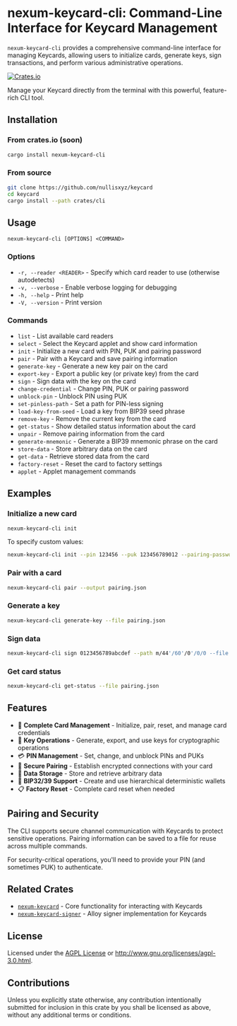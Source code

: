 # nexum-keycard-cli: Command-Line Interface for Keycard Management

`nexum-keycard-cli` provides a comprehensive command-line interface for managing Keycards, allowing users to initialize cards, generate keys, sign transactions, and perform various administrative operations.

[![Crates.io](https://img.shields.io/crates/v/nexum-keycard-cli)](https://crates.io/crates/nexum-keycard-cli)

Manage your Keycard directly from the terminal with this powerful, feature-rich CLI tool.

## Installation

### From crates.io (soon)

```sh
cargo install nexum-keycard-cli
```

### From source

```sh
git clone https://github.com/nullisxyz/keycard
cd keycard
cargo install --path crates/cli
```

## Usage

```
nexum-keycard-cli [OPTIONS] <COMMAND>
```

### Options

- `-r, --reader <READER>` - Specify which card reader to use (otherwise autodetects)
- `-v, --verbose` - Enable verbose logging for debugging
- `-h, --help` - Print help
- `-V, --version` - Print version

### Commands

- `list` - List available card readers
- `select` - Select the Keycard applet and show card information
- `init` - Initialize a new card with PIN, PUK and pairing password
- `pair` - Pair with a Keycard and save pairing information
- `generate-key` - Generate a new key pair on the card
- `export-key` - Export a public key (or private key) from the card
- `sign` - Sign data with the key on the card
- `change-credential` - Change PIN, PUK or pairing password
- `unblock-pin` - Unblock PIN using PUK
- `set-pinless-path` - Set a path for PIN-less signing
- `load-key-from-seed` - Load a key from BIP39 seed phrase
- `remove-key` - Remove the current key from the card
- `get-status` - Show detailed status information about the card
- `unpair` - Remove pairing information from the card
- `generate-mnemonic` - Generate a BIP39 mnemonic phrase on the card
- `store-data` - Store arbitrary data on the card
- `get-data` - Retrieve stored data from the card
- `factory-reset` - Reset the card to factory settings
- `applet` - Applet management commands

## Examples

### Initialize a new card

```sh
nexum-keycard-cli init
```

To specify custom values:

```sh
nexum-keycard-cli init --pin 123456 --puk 123456789012 --pairing-password MyPassword
```

### Pair with a card

```sh
nexum-keycard-cli pair --output pairing.json
```

### Generate a key

```sh
nexum-keycard-cli generate-key --file pairing.json
```

### Sign data

```sh
nexum-keycard-cli sign 0123456789abcdef --path m/44'/60'/0'/0/0 --file pairing.json
```

### Get card status

```sh
nexum-keycard-cli get-status --file pairing.json
```

## Features

- 🔧 **Complete Card Management** - Initialize, pair, reset, and manage card credentials
- 🔐 **Key Operations** - Generate, export, and use keys for cryptographic operations
- 💳 **PIN Management** - Set, change, and unblock PINs and PUKs
- 🔑 **Secure Pairing** - Establish encrypted connections with your card
- 📝 **Data Storage** - Store and retrieve arbitrary data
- 🧩 **BIP32/39 Support** - Create and use hierarchical deterministic wallets
- 📋 **Factory Reset** - Complete card reset when needed

## Pairing and Security

The CLI supports secure channel communication with Keycards to protect sensitive operations. Pairing information can be saved to a file for reuse across multiple commands.

For security-critical operations, you'll need to provide your PIN (and sometimes PUK) to authenticate.

## Related Crates

- [`nexum-keycard`](https://crates.io/crates/nexum-keycard) - Core functionality for interacting with Keycards
- [`nexum-keycard-signer`](https://crates.io/crates/nexum-keycard-signer) - Alloy signer implementation for Keycards

## License

Licensed under the [AGPL License](../../LICENSE) or http://www.gnu.org/licenses/agpl-3.0.html.

## Contributions

Unless you explicitly state otherwise, any contribution intentionally submitted for inclusion in this crate by you shall be licensed as above, without any additional terms or conditions.
